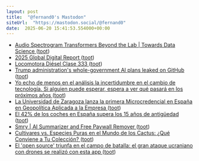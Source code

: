 ```yaml
---
layout: post
title:  "@fernand0's Mastodon"
siteUrl:  "https://mastodon.social/@fernand0"
date:  2025-06-20 15:41:53.554000+00:00
---
```

*  [Audio Spectrogram Transformers Beyond the Lab \| Towards Data Science ](https://towardsdatascience.com/audio-spectrogram-transformers-beyond-the-lab) ([toot](https://mastodon.social/@fernand0/114716450065806411))
*  [2025 Global Digital Report ](https://www.meltwater.com/en/global-digital-trend) ([toot](https://mastodon.social/@fernand0/114716074889907953))
*  [Locomotora Diésel Clase 333 ](https://www.flickr.com/photos/fernand0/54598341493) ([toot](https://mastodon.social/@fernand0/114715959143525787))
*  [Trump administration's whole-government AI plans leaked on GitHub ](https://www.theregister.com/2025/06/10/trump_admin_leak_government_ai_plan) ([toot](https://mastodon.social/@fernand0/114715913372502233))
*  [Yo echo de menos en el análisis la incertidumbre en el cambio de tecnología. Si alguien puede esperar, espera a ver qué pasará en los próximos años ](https://mastodon.social/@fernand0/114715878527338867) ([toot](https://mastodon.social/@fernand0/114715878527338867))
*  [La Universidad de Zaragoza lanza la primera Microcredencial en España en Geopolítica Aplicada a la Empresa ](https://www.unizar.es/actualidad/vernoticia_ng.php?id=9087) ([toot](https://mastodon.social/@fernand0/114715706519993674))
*  [El 42% de los coches en España supera los 15 años de antigüedad ](https://neomotor.epe.es/actualidad/el-42-de-los-coches-en-espana-supera-los-15-anos-de-antiguedad-EI192152) ([toot](https://mastodon.social/@fernand0/114715432919105306))
*  [Smry \| AI Summarizer and Free Paywall Remover ](https://www.smry.ai) ([toot](https://mastodon.social/@fernand0/114715126383504999))
*  [Cultivares vs. Especies Puras en el Mundo de los Cactus: ¿Qué Conviene a Tu Colección? ](https://asociacionacua.org/cultivares-vs-especies-puras-en-el-mundo-de-los-cactus-que-conviene-a-tu-coleccio) ([toot](https://mastodon.social/@fernand0/114714880939797930))
*  [El 'open source' triunfa en el campo de batalla: el gran ataque ucraniano con drones se realizó con esta app ](https://www.genbeta.com/actualidad/open-source-triunfa-campo-batalla-gran-ataque-ucraniano-drones-se-realizo-esta-ap) ([toot](https://mastodon.social/@fernand0/114714716605926944))
